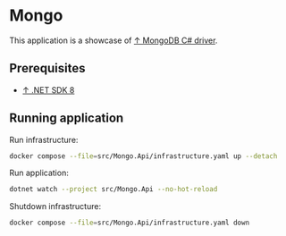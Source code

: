 # Mongo

This application is a showcase of [↑ MongoDB C# driver](https://github.com/mongodb/mongo-csharp-driver).

## Prerequisites

- [↑ .NET SDK 8](https://dotnet.microsoft.com/en-us/download/dotnet/8.0)

## Running application

Run infrastructure:

```bash
docker compose --file=src/Mongo.Api/infrastructure.yaml up --detach
```

Run application:

```bash
dotnet watch --project src/Mongo.Api --no-hot-reload
```

Shutdown infrastructure:

```bash
docker compose --file=src/Mongo.Api/infrastructure.yaml down
```
